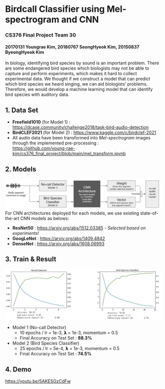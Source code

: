 # Birdcall Classifier using Mel-spectrogram and CNN
### CS376 Final Project Team 30
#### 20170131 Youngrae Kim, 20180767 SeongHyeok Kim, 20150837 ByeongHyeok Kim

  In biology, identifying bird species by sound is an important problem. There are some endangered bird species which biologists may not be able to capture and perform experiments, which makes it hard to collect experimental data. We thought if we construct a model that can predict which bird species we heard singing, we can aid biologists’ problems. Therefore, we would develop a machine learning model that can identify bird species with auditory data.

## 1. Data Set
* **Freefield1010** (for Model 1) : https://dcase.community/challenge2018/task-bird-audio-detection
* **BirdCLEF2021** (for Model 2) : https://www.kaggle.com/c/birdclef-2021 
* All audio data have been transformed into *Mel-spectrogram* images through the implemented pre-processing : <br/>https://github.com/young-rae-kim/cs376_final_project/blob/main/mel_transform.ipynb

## 2. Models
<img src="/model.jpg" alt="model"></img><br/>
For CNN architectures deployed for each models, we use existing state-of-the-art CNN models as belows:
* **ResNet50** : https://arxiv.org/abs/1512.03385 - *Selected based on experiments!*
* **GoogLeNet** : https://arxiv.org/abs/1409.4842
* **DenseNet** : https://arxiv.org/abs/1608.06993

## 3. Train & Result
<img src="/result.jpg" alt="model"></img><br/>
* Model 1 (No-call Detector)
  * 10 epochs / lr = 1e-3, 𝝺 = 1e-3, momentum = 0.5
  * Final Accuracy on Test Set : **88.3%**
* Model 2 (Bird Species Classifier)
  * 25 epochs / lr = 5e-4, 𝝺 = 1e-3, momentum = 0.5
  * Final Accuracy on Test Set : **74.5%**

## 4. Demo
https://youtu.be/5AKESGzCdFw
